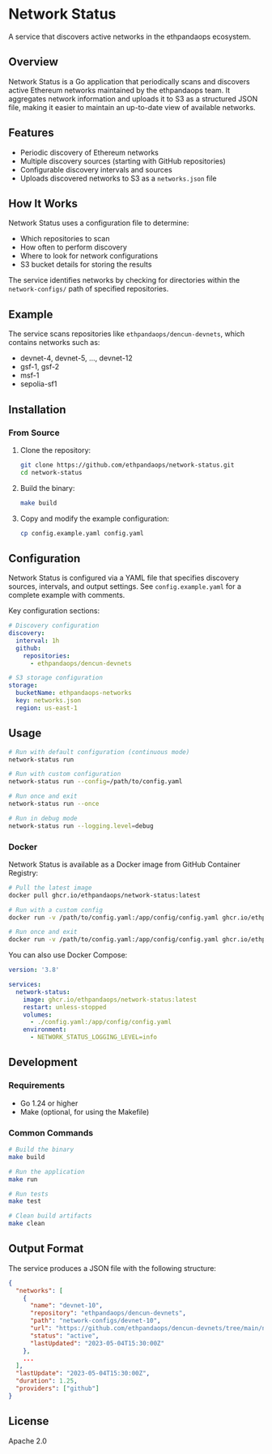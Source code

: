# Network Status

A service that discovers active networks in the ethpandaops ecosystem.

## Overview

Network Status is a Go application that periodically scans and discovers active Ethereum networks maintained by the ethpandaops team. It aggregates network information and uploads it to S3 as a structured JSON file, making it easier to maintain an up-to-date view of available networks.

## Features

- Periodic discovery of Ethereum networks
- Multiple discovery sources (starting with GitHub repositories)
- Configurable discovery intervals and sources
- Uploads discovered networks to S3 as a `networks.json` file

## How It Works

Network Status uses a configuration file to determine:
- Which repositories to scan
- How often to perform discovery
- Where to look for network configurations
- S3 bucket details for storing the results

The service identifies networks by checking for directories within the `network-configs/` path of specified repositories.

## Example

The service scans repositories like `ethpandaops/dencun-devnets`, which contains networks such as:
- devnet-4, devnet-5, ..., devnet-12
- gsf-1, gsf-2
- msf-1
- sepolia-sf1

## Installation

### From Source

1. Clone the repository:
   ```bash
   git clone https://github.com/ethpandaops/network-status.git
   cd network-status
   ```

2. Build the binary:
   ```bash
   make build
   ```

3. Copy and modify the example configuration:
   ```bash
   cp config.example.yaml config.yaml
   ```

## Configuration

Network Status is configured via a YAML file that specifies discovery sources, intervals, and output settings. See `config.example.yaml` for a complete example with comments.

Key configuration sections:

```yaml
# Discovery configuration
discovery:
  interval: 1h
  github:
    repositories:
      - ethpandaops/dencun-devnets

# S3 storage configuration
storage:
  bucketName: ethpandaops-networks
  key: networks.json
  region: us-east-1
```

## Usage

```bash
# Run with default configuration (continuous mode)
network-status run

# Run with custom configuration
network-status run --config=/path/to/config.yaml

# Run once and exit
network-status run --once

# Run in debug mode 
network-status run --logging.level=debug
```

### Docker

Network Status is available as a Docker image from GitHub Container Registry:

```bash
# Pull the latest image
docker pull ghcr.io/ethpandaops/network-status:latest

# Run with a custom config
docker run -v /path/to/config.yaml:/app/config/config.yaml ghcr.io/ethpandaops/network-status:latest

# Run once and exit
docker run -v /path/to/config.yaml:/app/config/config.yaml ghcr.io/ethpandaops/network-status:latest run --once
```

You can also use Docker Compose:

```yaml
version: '3.8'

services:
  network-status:
    image: ghcr.io/ethpandaops/network-status:latest
    restart: unless-stopped
    volumes:
      - ./config.yaml:/app/config/config.yaml
    environment:
      - NETWORK_STATUS_LOGGING_LEVEL=info
```

## Development

### Requirements

- Go 1.24 or higher
- Make (optional, for using the Makefile)

### Common Commands

```bash
# Build the binary
make build

# Run the application
make run

# Run tests
make test

# Clean build artifacts
make clean
```

## Output Format

The service produces a JSON file with the following structure:

```json
{
  "networks": [
    {
      "name": "devnet-10",
      "repository": "ethpandaops/dencun-devnets",
      "path": "network-configs/devnet-10",
      "url": "https://github.com/ethpandaops/dencun-devnets/tree/main/network-configs/devnet-10",
      "status": "active",
      "lastUpdated": "2023-05-04T15:30:00Z"
    },
    ...
  ],
  "lastUpdate": "2023-05-04T15:30:00Z",
  "duration": 1.25,
  "providers": ["github"]
}
```

## License

Apache 2.0